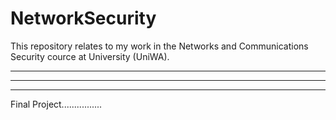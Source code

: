 # NetworkSecurity
This repository relates to my work in the Networks and Communications Security cource at University (UniWA).

---------------------------------
---------------------------------
---------------------------------


Final Project................
